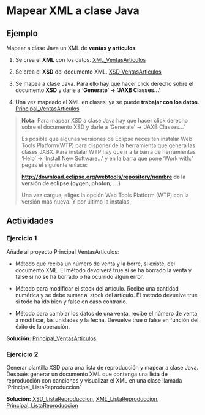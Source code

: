 # Mapear XML a clase Java

## Ejemplo

Mapear a clase Java un XML de **ventas y artículos**:

1. Se crea el **XML** con los datos. [XML_VentasArticulos](ventas_articulo.xml) 

2. Se crea el **XSD** del documento XML. [XSD_VentasArticulos](ventas_articulo.xsd)

3. Se mapea a clase Java. Para ello hay que hacer click derecho sobre el documento 
**XSD** y darle a **‘Generate’ → ‘JAXB Classes...’** 

4. Una vez mapeado el XML en clases, ya se puede **trabajar con los datos**. [Principal_VentasArticulos](operaciones/principal.java)

> **Nota:** Para mapear XSD a clase Java hay que hacer click derecho sobre el documento XSD y darle a ‘Generate’ → ‘JAXB Classes...’
>
> Es posible que algunas versiones de Eclipse necesiten instalar Web Tools Platform(WTP) para disponer de la herramienta que genera las clases JABX. Para instalar WTP hay que ir a la barra de herramientas ‘Help’ → ‘Install New Software...’ y en la barra que pone ‘Work with:’ pegas el siguiente enlace: 
>
> **http://download.eclipse.org/webtools/repository/nombre de la versión de eclipse (oygen, photon, …)**
>
> Una vez cargue, eliges la opción Web Tools Platform (WTP) con la versión más nueva. Y por último la instalas.

## Actividades

### Ejercicio 1

Añade al proyecto Principal_VentasArticulos:

* Método que reciba un número de venta y la borre, si existe, del documento XML. El método devolverá true si se ha borrado la venta y false si no se ha borrado o ha ocurrido algún error.

* Método para modificar el stock del artículo. Recibe una cantidad numérica y se debe sumar al stock del artículo. El método devuelve true si todo ha ido bien y false en caso contrario.

* Método para cambiar los datos de una venta, recibe el número de venta a modificar, las unidades y la fecha. Devuelve true o false en función del éxito de la operación.

**Solución:** [Principal_VentasArticulos](operaciones/principal.java)

### Ejercicio 2

Generar plantilla XSD para una lista de reproducción y mapear a clase Java. Después generar un documento XML que contenga una lista de reproducción con canciones y visualizar el XML en una clase llamada ‘Principal_ListaReproduccion’.

**Solución:**  [XSD_ListaReproduccion](lista_reproduccion.xsd), [XML_ListaReproduccion](lista_reproduccion.xml),  [Principal_ListaReproduccion](operaciones/principal_ListaReproduccion.java)
